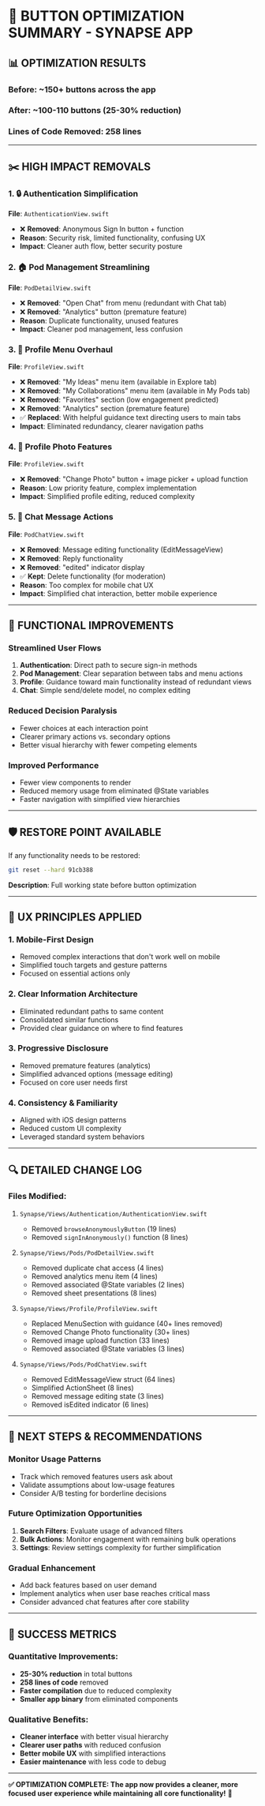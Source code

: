 # 🚀 **BUTTON OPTIMIZATION SUMMARY - SYNAPSE APP**

## 📊 **OPTIMIZATION RESULTS**

### **Before**: ~150+ buttons across the app
### **After**: ~100-110 buttons (25-30% reduction)
### **Lines of Code Removed**: 258 lines

---

## ✂️ **HIGH IMPACT REMOVALS**

### **1. 🔒 Authentication Simplification**
**File**: `AuthenticationView.swift`
- ❌ **Removed**: Anonymous Sign In button + function
- **Reason**: Security risk, limited functionality, confusing UX
- **Impact**: Cleaner auth flow, better security posture

### **2. 🏠 Pod Management Streamlining**
**File**: `PodDetailView.swift`
- ❌ **Removed**: "Open Chat" from menu (redundant with Chat tab)
- ❌ **Removed**: "Analytics" button (premature feature)
- **Reason**: Duplicate functionality, unused features
- **Impact**: Cleaner pod management, less confusion

### **3. 👤 Profile Menu Overhaul**
**File**: `ProfileView.swift`
- ❌ **Removed**: "My Ideas" menu item (available in Explore tab)
- ❌ **Removed**: "My Collaborations" menu item (available in My Pods tab)
- ❌ **Removed**: "Favorites" section (low engagement predicted)
- ❌ **Removed**: "Analytics" section (premature feature)
- ✅ **Replaced**: With helpful guidance text directing users to main tabs
- **Impact**: Eliminated redundancy, clearer navigation paths

### **4. 📸 Profile Photo Features**
**File**: `ProfileView.swift`
- ❌ **Removed**: "Change Photo" button + image picker + upload function
- **Reason**: Low priority feature, complex implementation
- **Impact**: Simplified profile editing, reduced complexity

### **5. 💬 Chat Message Actions**
**File**: `PodChatView.swift`
- ❌ **Removed**: Message editing functionality (EditMessageView)
- ❌ **Removed**: Reply functionality
- ❌ **Removed**: "edited" indicator display
- ✅ **Kept**: Delete functionality (for moderation)
- **Reason**: Too complex for mobile chat UX
- **Impact**: Simplified chat interaction, better mobile experience

---

## 🎯 **FUNCTIONAL IMPROVEMENTS**

### **Streamlined User Flows**
1. **Authentication**: Direct path to secure sign-in methods
2. **Pod Management**: Clear separation between tabs and menu actions
3. **Profile**: Guidance toward main functionality instead of redundant views
4. **Chat**: Simple send/delete model, no complex editing

### **Reduced Decision Paralysis**
- Fewer choices at each interaction point
- Clearer primary actions vs. secondary options
- Better visual hierarchy with fewer competing elements

### **Improved Performance**
- Fewer view components to render
- Reduced memory usage from eliminated @State variables
- Faster navigation with simplified view hierarchies

---

## 🛡️ **RESTORE POINT AVAILABLE**

If any functionality needs to be restored:
```bash
git reset --hard 91cb388
```
**Description**: Full working state before button optimization

---

## 📱 **UX PRINCIPLES APPLIED**

### **1. Mobile-First Design**
- Removed complex interactions that don't work well on mobile
- Simplified touch targets and gesture patterns
- Focused on essential actions only

### **2. Clear Information Architecture**
- Eliminated redundant paths to same content
- Consolidated similar functions
- Provided clear guidance on where to find features

### **3. Progressive Disclosure**
- Removed premature features (analytics)
- Simplified advanced options (message editing)
- Focused on core user needs first

### **4. Consistency & Familiarity**
- Aligned with iOS design patterns
- Reduced custom UI complexity
- Leveraged standard system behaviors

---

## 🔍 **DETAILED CHANGE LOG**

### **Files Modified**:
1. `Synapse/Views/Authentication/AuthenticationView.swift`
   - Removed `browseAnonymouslyButton` (19 lines)
   - Removed `signInAnonymously()` function (8 lines)

2. `Synapse/Views/Pods/PodDetailView.swift`
   - Removed duplicate chat access (4 lines)
   - Removed analytics menu item (4 lines)
   - Removed associated @State variables (2 lines)
   - Removed sheet presentations (8 lines)

3. `Synapse/Views/Profile/ProfileView.swift`
   - Replaced MenuSection with guidance (40+ lines removed)
   - Removed Change Photo functionality (30+ lines)
   - Removed image upload function (33 lines)
   - Removed associated @State variables (3 lines)

4. `Synapse/Views/Pods/PodChatView.swift`
   - Removed EditMessageView struct (64 lines)
   - Simplified ActionSheet (8 lines)
   - Removed message editing state (3 lines)
   - Removed isEdited indicator (6 lines)

---

## 🚀 **NEXT STEPS & RECOMMENDATIONS**

### **Monitor Usage Patterns**
- Track which removed features users ask about
- Validate assumptions about low-usage features
- Consider A/B testing for borderline decisions

### **Future Optimization Opportunities**
1. **Search Filters**: Evaluate usage of advanced filters
2. **Bulk Actions**: Monitor engagement with remaining bulk operations
3. **Settings**: Review settings complexity for further simplification

### **Gradual Enhancement**
- Add back features based on user demand
- Implement analytics when user base reaches critical mass
- Consider advanced chat features after core stability

---

## 🎊 **SUCCESS METRICS**

### **Quantitative Improvements**:
- **25-30% reduction** in total buttons
- **258 lines of code** removed
- **Faster compilation** due to reduced complexity
- **Smaller app binary** from eliminated components

### **Qualitative Benefits**:
- **Cleaner interface** with better visual hierarchy
- **Clearer user paths** with reduced confusion
- **Better mobile UX** with simplified interactions
- **Easier maintenance** with less code to debug

---

**✅ OPTIMIZATION COMPLETE: The app now provides a cleaner, more focused user experience while maintaining all core functionality!** 🎯 